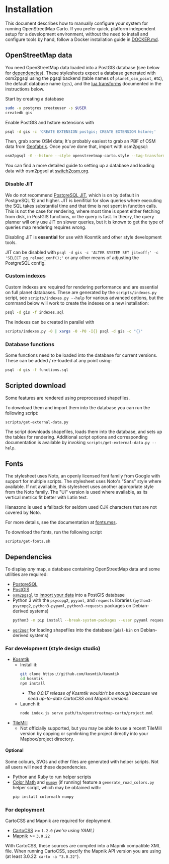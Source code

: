# Installation

This document describes how to manually configure your system for running OpenStreetMap Carto. If you prefer quick, platform independent setup for a development environment, without the need to install and configure tools by hand, follow a Docker installation guide in [DOCKER.md](DOCKER.md).

## OpenStreetMap data
You need OpenStreetMap data loaded into a PostGIS database (see below for [dependencies](#dependencies)). These stylesheets expect a database generated with osm2pgsql using the pgsql backend (table names of `planet_osm_point`, etc), the default database name (`gis`), and the [lua transforms](https://osm2pgsql.org/doc/manual.html#lua-tag-transformations) documented in the instructions below.

Start by creating a database

```sh
sudo -u postgres createuser -s $USER
createdb gis
```

Enable PostGIS and hstore extensions with

```sh
psql -d gis -c 'CREATE EXTENSION postgis; CREATE EXTENSION hstore;'
```

Then, grab some OSM data; It's probably easiest to grab an PBF of OSM data from [Geofabrik](https://download.geofabrik.de/). Once you've done that, import with osm2pgsql:

```sh
osm2pgsql -G --hstore --style openstreetmap-carto.style --tag-transform-script openstreetmap-carto.lua -d gis ~/path/to/data.osm.pbf
```

You can find a more detailed guide to setting up a database and loading data with osm2pgsql at [switch2osm.org](https://switch2osm.org/serving-tiles/manually-building-a-tile-server-16-04-2-lts/).

### Disable JIT

We do not recommend [PostgreSQL JIT](https://www.postgresql.org/docs/current/jit-reason.html), which is on by default in PostgreSQL 12 and higher. JIT is benifitial for slow queries where executing the SQL takes substantial time and that time is not spent in function calls. This is not the case for rendering, where most time is spent either fetching from disk, in PostGIS functions, or the query is fast. In theory, the query planner will only use JIT on slower queries, but it is known to get the type of queries map rendering requires wrong.

Disabling JIT is **essential** for use with Kosmtik and other style development tools.

JIT can be disabled with `psql -d gis -c 'ALTER SYSTEM SET jit=off;' -c 'SELECT pg_reload_conf();'` or any other means of adjusting the PostgreSQL config.

### Custom indexes
Custom indexes are required for rendering performance and are essential on full planet databases. These are generated by the `scripts/indexes.py` script, see `scripts/indexes.py --help` for various advanced options, but the command below will work to create the indexes on a new installation:

```sh
psql -d gis -f indexes.sql
```

The indexes can be created in parallel with

```sh
scripts/indexes.py -0 | xargs -0 -P0 -I{} psql -d gis -c "{}"
```

### Database functions
Some functions need to be loaded into the database for current versions. These can be added / re-loaded at any point using:

```sh
psql -d gis -f functions.sql
```

## Scripted download
Some features are rendered using preprocessed shapefiles.

To download them and import them into the database you can run the following script:

```sh
scripts/get-external-data.py
```

The script downloads shapefiles, loads them into the database, and sets up the tables for rendering. Additional script options and corresponding documentation is available by invoking `scripts/get-external-data.py --help`.

## Fonts
The stylesheet uses Noto, an openly licensed font family from Google with support for multiple scripts. The stylesheet uses Noto's "Sans" style where available. If not available, this stylesheet uses another appropriate style from the Noto family. The "UI" version is used where available, as its vertical metrics fit better with Latin text.

Hanazono is used a fallback for seldom used CJK characters that are not covered by Noto.

For more details, see the documentation at [fonts.mss](style/fonts.mss).

To download the fonts, run the following script

```
scripts/get-fonts.sh
```

## Dependencies

To display *any* map, a database containing OpenStreetMap data and some utilities are required:
* [PostgreSQL](https://www.postgresql.org/)
* [PostGIS](https://postgis.net/)
* [`osm2pgsql`](https://github.com/openstreetmap/osm2pgsql#installing) to [import your data](https://switch2osm.org/serving-tiles/updating-as-people-edit-osm2pgsql-replication/) into a PostGIS database
* Python 3 with the `psycopg2`, `pyyaml`, and `requests` libraries (`python3-psycopg2`, `python3-pyyaml`, `python3-requests` packages on Debian-derived systems)
  ```bash
  python3 -m pip install --break-system-packages --user pyyaml requests psycopg2
  ```
* [`ogr2ogr`](https://www.npmjs.com/package/ogr2ogr) for loading shapefiles into the database (`gdal-bin` on Debian-derived systems)

### For development (style design studio)

* [Kosmtik](https://github.com/kosmtik/kosmtik)
  * Install it:
      ```bash
      git clone https://github.com/kosmtik/kosmtik
      cd kosmtik
      npm install
      ```
    * _The 0.0.17 release of Kosmtik wouldn't be enough because we need up-to-date CartoCSS and Mapnik versions._
  * Launch it:
      ```bash
      node index.js serve path/to/openstreetmap-carto/project.mml
      ```
* [TileMill](https://tilemill-project.github.io/tilemill/)
  * Not officially supported, but you may be able to use a recent TileMill version by copying or symlinking the project directly into your Mapbox/project directory.

#### Optional

Some colours, SVGs and other files are generated with helper scripts. Not all users will need these dependencies.

* Python and Ruby to run helper scripts
* [Color Math](https://github.com/gtaylor/python-colormath) and [`numpy`](https://numpy.org/) (if running) feature a `generate_road_colors.py` helper script, which may be obtained with:
    ```bash
    pip install colormath numpy
    ```

### For deployment

CartoCSS and Mapnik are required for deployment.

* [CartoCSS](https://github.com/mapbox/carto) >= `1.2.0` *(we're using YAML)*
* [Mapnik](https://github.com/mapnik/mapnik/wiki/Mapnik-Installation) >= `3.0.22`

With CartoCSS, these sources are compiled into a Mapnik compatible XML file. When running CartoCSS, specify the Mapnik API version you are using (at least 3.0.22: `carto -a "3.0.22"`).
